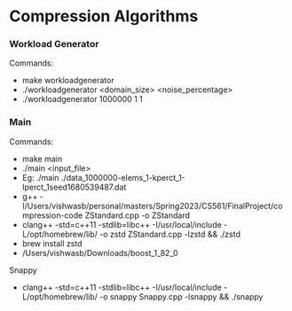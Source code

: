 # Compression Algorithms

### Workload Generator

Commands:

-   make workloadgenerator
-   ./workloadgenerator <domain_size> <noise_percentage> <windowThreshold>
-   ./workloadgenerator 1000000 1 1

### Main

Commands:

-   make main
-   ./main <input_file>
-   Eg: ./main ./data_1000000-elems_1-kperct_1-lperct_1seed1680539487.dat
-   g++ -I/Users/vishwasb/personal/masters/Spring2023/CS561/FinalProject/compression-code ZStandard.cpp -o ZStandard
-   clang++ -std=c++11 -stdlib=libc++ -I/usr/local/include -L/opt/homebrew/lib/ -o zstd ZStandard.cpp -lzstd && ./zstd
-   brew install zstd
-   /Users/vishwasb/Downloads/boost_1_82_0

Snappy

-   clang++ -std=c++11 -stdlib=libc++ -I/usr/local/include -L/opt/homebrew/lib/ -o snappy Snappy.cpp -lsnappy && ./snappy

